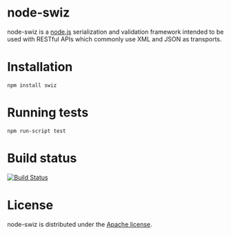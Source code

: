 # node-swiz

node-swiz is a [node.js](http://nodejs.org) serialization and validation
framework intended to be used with RESTful APIs which commonly use XML and
JSON as transports.

# Installation

`npm install swiz`
    
# Running tests

`npm run-script test`

# Build status

[![Build Status](https://secure.travis-ci.org/racker/node-swiz.png)](http://travis-ci.org/racker/node-swiz)

# License

node-swiz is distributed under the [Apache license](http://www.apache.org/licenses/LICENSE-2.0.html).